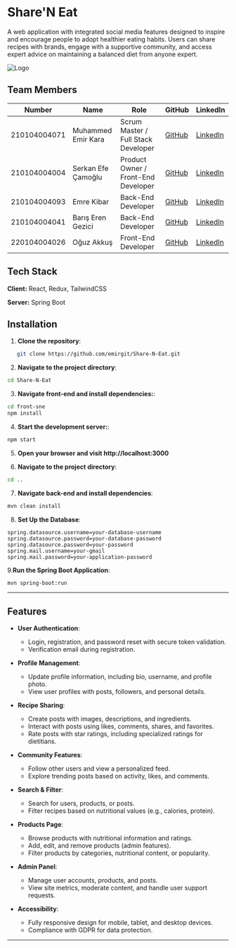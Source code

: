 # Share'N Eat

A web application with integrated social media features designed to inspire and encourage people to adopt healthier eating habits. Users can share recipes with brands, engage with a supportive community, and access expert advice on maintaining a balanced diet from anyone expert.

![Logo](Logo)

## Team Members

| Number         | Name                | Role                               | GitHub                                        | LinkedIn                                     |
|----------------|---------------------|------------------------------------|-----------------------------------------------|---------------------------------------------|
| 210104004071   | Muhammed Emir Kara  | Scrum Master / Full Stack Developer  | [GitHub](https://github.com/emirgit) | [LinkedIn](https://www.linkedin.com/in/muhammed-emir-kara-787605251/) |
| 210104004004   | Serkan Efe Çamoğlu  | Product Owner / Front-End Developer| [GitHub](https://github.com/serkanefecamoglu) | [LinkedIn](https://linkedin.com/in/serkanefecamoglu) |
| 210104004093   | Emre Kibar          | Back-End Developer                 | [GitHub](https://github.com/emrekibar)        | [LinkedIn](https://linkedin.com/in/emrekibar)        |
| 210104004041   | Barış Eren Gezici   | Back-End Developer                 | [GitHub](https://github.com/bariseg)  | [LinkedIn](https://www.linkedin.com/in/bariserengezici)      |
| 220104004026   | Oğuz Akkuş          | Front-End Developer                | [GitHub](https://github.com/oguzakkus)        | [LinkedIn](https://linkedin.com/in/oguzakkus)        |


## Tech Stack

**Client:** React, Redux, TailwindCSS

**Server:** Spring Boot


## Installation

1. **Clone the repository**:
```bash
   git clone https://github.com/emirgit/Share-N-Eat.git
```
2. **Navigate to the project directory**: 
```bash
cd Share-N-Eat
```
3. **Navigate front-end and install dependencies:**: 
```bash
cd front-sne
npm install
```
4. **Start the development server:**: 
```bash
npm start
```
5. **Open your browser and visit http://localhost:3000**

6. **Navigate to the project directory**: 
```bash
cd ..
```
7. **Navigate back-end and install dependencies**: 
```bash
mvn clean install
```
8. **Set Up the Database**: 
```application.properties:
spring.datasource.username=your-database-username
spring.datasource.password=your-database-password
spring.datasource.password=your-password
spring.mail.username=your-gmail
spring.mail.password=your-application-password
```
9.**Run the Spring Boot Application**: 
```bash
mvn spring-boot:run
```
---

## Features

- **User Authentication**:
  - Login, registration, and password reset with secure token validation.
  - Verification email during registration.

- **Profile Management**:
  - Update profile information, including bio, username, and profile photo.
  - View user profiles with posts, followers, and personal details.

- **Recipe Sharing**:
  - Create posts with images, descriptions, and ingredients.
  - Interact with posts using likes, comments, shares, and favorites.
  - Rate posts with star ratings, including specialized ratings for dietitians.

- **Community Features**:
  - Follow other users and view a personalized feed.
  - Explore trending posts based on activity, likes, and comments.

- **Search & Filter**:
  - Search for users, products, or posts.
  - Filter recipes based on nutritional values (e.g., calories, protein).

- **Products Page**:
  - Browse products with nutritional information and ratings.
  - Add, edit, and remove products (admin features).
  - Filter products by categories, nutritional content, or popularity.

- **Admin Panel**:
  - Manage user accounts, products, and posts.
  - View site metrics, moderate content, and handle user support requests.

- **Accessibility**:
  - Fully responsive design for mobile, tablet, and desktop devices.
  - Compliance with GDPR for data protection.

---
